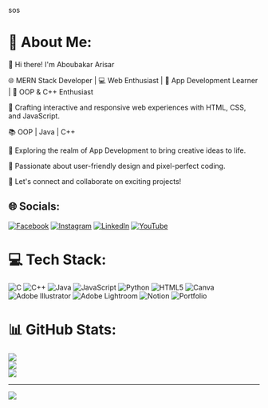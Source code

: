 sos 
# 💫 About Me:

👋 Hi there! I'm Aboubakar Arisar

🌐 MERN Stack Developer | 💻 Web Enthusiast | 📱 App Development Learner | 🧪 OOP & C++ Enthusiast

🔨 Crafting interactive and responsive web experiences with HTML, CSS, and JavaScript.

📚 OOP | Java | C++

📱 Exploring the realm of App Development to bring creative ideas to life.

🚀 Passionate about user-friendly design and pixel-perfect coding.

🔗 Let's connect and collaborate on exciting projects!



## 🌐 Socials:
[![Facebook](https://img.shields.io/badge/Facebook-%231877F2.svg?logo=Facebook&logoColor=white)](https://facebook.com/https://www.facebook.com/profile.php?id=100079163640295&mibextid=ZbWKwL) [![Instagram](https://img.shields.io/badge/Instagram-%23E4405F.svg?logo=Instagram&logoColor=white)](https://instagram.com/https://instagram.com/aboubakarisar05?igshid=ZDdkNTZiNTM=) [![LinkedIn](https://img.shields.io/badge/LinkedIn-%230077B5.svg?logo=linkedin&logoColor=white)](https://linkedin.com/in/https://www.linkedin.com/in/aboubakar-arisar-825412264) [![YouTube](https://img.shields.io/badge/YouTube-%23FF0000.svg?logo=YouTube&logoColor=white)](https://youtube.com/@pindaricoders) 

# 💻 Tech Stack:
![C](https://img.shields.io/badge/c-%2300599C.svg?style=for-the-badge&logo=c&logoColor=white) ![C++](https://img.shields.io/badge/c++-%2300599C.svg?style=for-the-badge&logo=c%2B%2B&logoColor=white) ![Java](https://img.shields.io/badge/java-%23ED8B00.svg?style=for-the-badge&logo=java&logoColor=white) ![JavaScript](https://img.shields.io/badge/javascript-%23323330.svg?style=for-the-badge&logo=javascript&logoColor=%23F7DF1E) ![Python](https://img.shields.io/badge/python-3670A0?style=for-the-badge&logo=python&logoColor=ffdd54) ![HTML5](https://img.shields.io/badge/html5-%23E34F26.svg?style=for-the-badge&logo=html5&logoColor=white) ![Canva](https://img.shields.io/badge/Canva-%2300C4CC.svg?style=for-the-badge&logo=Canva&logoColor=white) ![Adobe Illustrator](https://img.shields.io/badge/adobeillustrator-%23FF9A00.svg?style=for-the-badge&logo=adobeillustrator&logoColor=white) ![Adobe Lightroom](https://img.shields.io/badge/Adobe%20Lightroom-31A8FF.svg?style=for-the-badge&logo=Adobe%20Lightroom&logoColor=white) ![Notion](https://img.shields.io/badge/Notion-%23000000.svg?style=for-the-badge&logo=notion&logoColor=white) ![Portfolio](https://img.shields.io/badge/Portfolio-%23000000.svg?style=for-the-badge&logo=firefox&logoColor=#FF7139)
# 📊 GitHub Stats:
![](https://github-readme-stats.vercel.app/api?username=AboubakarArisar&theme=dark&hide_border=false&include_all_commits=false&count_private=false)<br/>
![](https://github-readme-streak-stats.herokuapp.com/?user=AboubakarArisar&theme=dark&hide_border=false)<br/>
![](https://github-readme-stats.vercel.app/api/top-langs/?username=AboubakarArisar&theme=dark&hide_border=false&include_all_commits=false&count_private=false&layout=compact)


---
[![](https://visitcount.itsvg.in/api?id=AboubakarArisar&icon=0&color=0)](https://visitcount.itsvg.in)

<!-- Proudly created with GPRM ( https://gprm.itsvg.in ) -->
